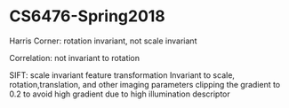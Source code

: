 # CS6476-Spring2018

Harris Corner: rotation invariant, not scale invariant

Correlation: not invariant to rotation

SIFT: scale invariant feature transformation
Invariant to scale, rotation,translation, and other imaging parameters
clipping the gradient to 0.2 to avoid high gradient due to high illumination 
descriptor


